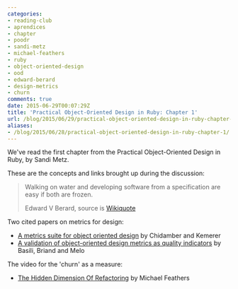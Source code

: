 ```yaml
---
categories:
- reading-club
- aprendices
- chapter
- poodr
- sandi-metz
- michael-feathers
- ruby
- object-oriented-design
- ood
- edward-berard
- design-metrics
- churn
comments: true
date: 2015-06-29T00:07:29Z
title: 'Practical Object-Oriented Design in Ruby: Chapter 1'
url: /blog/2015/06/29/practical-object-oriented-design-in-ruby-chapter-1/
aliases:
- /blog/2015/06/28/practical-object-oriented-design-in-ruby-chapter-1/
---
```


We've read the first chapter from the Practical Object-Oriented Design in Ruby, by Sandi Metz.

These are the concepts and links brought up during the discussion:

> Walking on water and developing software from a specification are easy if both are frozen.
>
> Edward V Berard, source is [Wikiquote](https://en.wikiquote.org/wiki/Edward_V._Berard)

Two cited papers on metrics for design:

  * [A metrics suite for object oriented design][metrics-suite-for-ood-chidamber-kemerer] by Chidamber and Kemerer
  * [A validation of object-oriented design metrics as quality indicators][validation-of-ood-metrics] by Basili, Briand and Melo


 The video for the 'churn' as a measure:

  * [The Hidden Dimension Of Refactoring][the-hidden-dimension-of-refactoring] by Michael Feathers


[metrics-suite-for-ood-chidamber-kemerer]: http://www.pitt.edu/~ckemerer/CK%20research%20papers/MetricForOOD_ChidamberKemerer94.pdf

[validation-of-ood-metrics]: http://www.cs.umd.edu/~basili/publications/technical/T102.pdf

[the-hidden-dimension-of-refactoring]: http://www.ustream.tv/recorded/61483799
